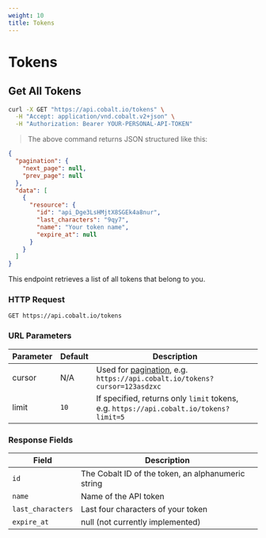 ```yaml
---
weight: 10
title: Tokens
---
```


# Tokens

## Get All Tokens

```sh
curl -X GET "https://api.cobalt.io/tokens" \
  -H "Accept: application/vnd.cobalt.v2+json" \
  -H "Authorization: Bearer YOUR-PERSONAL-API-TOKEN"
```

> The above command returns JSON structured like this:

```json
{
  "pagination": {
    "next_page": null,
    "prev_page": null
  },
  "data": [
    {
      "resource": {
        "id": "api_Dge3LsHMjtX8SGEk4a8nur",
        "last_characters": "9qy7",
        "name": "Your token name",
        "expire_at": null
      }
    }
  ]
}
```

This endpoint retrieves a list of all tokens that belong to you.

### HTTP Request

`GET https://api.cobalt.io/tokens`

### URL Parameters

Parameter | Default | Description
--------- | ------- | -----------
cursor    | N/A     | Used for [pagination](./#pagination), e.g. `https://api.cobalt.io/tokens?cursor=123asdzxc`
limit     | `10`    | If specified, returns only `limit` tokens, e.g. `https://api.cobalt.io/tokens?limit=5`

### Response Fields

| Field             | Description                                         |
|-------------------|-----------------------------------------------------|
| `id`              | The Cobalt ID of the token, an alphanumeric string  |
| `name`            | Name of the API token                               |
| `last_characters` | Last four characters of your token                  |
| `expire_at`       | null (not currently implemented)                    |
